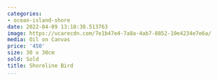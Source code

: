 ```yaml
---
categories:
- ocean-island-shore
date: 2022-04-09 13:18:38.513763
image: https://ucarecdn.com/7e1b47e4-7a8a-4ab7-8852-10e4234e7e6a/
media: Oil on Canvas
price: '450'
size: 30 x 30cm
sold: Sold
title: Shoreline Bird
...
```


